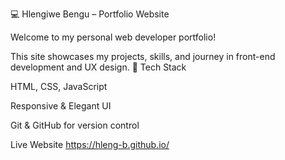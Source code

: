 💻 Hlengiwe Bengu – Portfolio Website

Welcome to my personal web developer portfolio!

This site showcases my projects, skills, and journey in front-end development and UX design.
🧠 Tech Stack

HTML, CSS, JavaScript

Responsive & Elegant UI

Git & GitHub for version control

Live Website
https://hleng-b.github.io/
